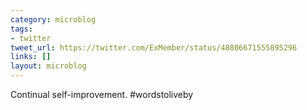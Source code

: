 ```yaml
---
category: microblog
tags:
- twitter
tweet_url: https://twitter.com/ExMember/status/48806671555895296
links: []
layout: microblog
---
```

Continual self-improvement. #wordstoliveby
